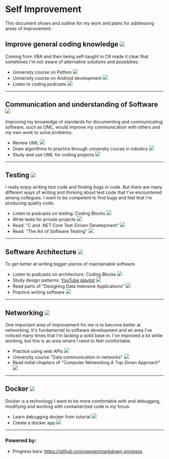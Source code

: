 
# Self Improvement

This document shows and outline for my work and plans for addressing areas of improvement.  


## Improve general coding knowledge  ![](https://geps.dev/progress/75)  

Coming from VBA and then being self-taught in C# made it clear that sometimes I'm not aware of alternative solutions and possibilies.

- University course on Python ![](https://geps.dev/progress/100)
- University course on Android development ![](https://geps.dev/progress/50) 
- Listen to coding podcasts ![](https://geps.dev/progress/75) 


***

## Communication and understanding of Software ![](https://geps.dev/progress/60)  

Improving my knowledge of standards for documenting and communicating software, such as UML, would improve my communication with others and my own work to solve problems.  

- Review UML ![](https://geps.dev/progress/100)  
- Draw algorithms to practice through university course in robotics ![](https://geps.dev/progress/100) 
- Study and use UML for coding projects ![](https://geps.dev/progress/30) 
  
***  
  
## Testing ![](https://geps.dev/progress/20)  

I really enjoy writing test code and finding bugs in code. But there are many different ways of writing and thinking about test code that I've encountered among collegues. I want to be competent to find bugs and feel that I'm producing quality code.  

- Listen to podcasts on testing: Coding Blocks ![](https://geps.dev/progress/100) 
- Write tests for private projects ![](https://geps.dev/progress/40) 
- Read: "C and .NET Core Test-Driven Development" ![](https://geps.dev/progress/20)  
- Read: "The Art of Software Testing" ![](https://geps.dev/progress/20)  

***

## Software Architecture ![](https://geps.dev/progress/30)

To get better at writing bigger pieces of maintainable software.  

- Listen to podcasts on architecture: Coding Blocks ![](https://geps.dev/progress/70)
- Study design patterns: [YouTube playlist](https://www.youtube.com/watch?v=v9ejT8FO-7I&list=PLrhzvIcii6GNjpARdnO4ueTUAVR9eMBpc&ab_channel=ChristopherOkhravi) ![](https://geps.dev/progress/50)  
- Read parts of "Designing Data Intensive Applications" ![](https://geps.dev/progress/10)
- Practice writing software ![](https://geps.dev/progress/25)  

***

## Networking  ![](https://geps.dev/progress/10)

One important area of improvement for me is to become better at networking. It's fundamental to software development and an area I've noticed many times that I'm lacking a solid base in. I've improved a lot while working, but this is an area where I need to feel comfortable.

- Practice using web APIs ![](https://geps.dev/progress/50)  
- University course "Data communication in networks" ![](https://geps.dev/progress/10)
- Read initial chapters of "Computer Networking A Top-Down Approach" ![](https://geps.dev/progress/10)

***

## Docker ![](https://geps.dev/progress/40)  

Docker is a technology I want to be more comfortable with and debugging, modifying and working with containerized code is my focus.

- Learn debugging docker from tutorial ![](https://geps.dev/progress/100)  
- Create a docker app ![](https://geps.dev/progress/0)

***

### Powered by:

- Progress bars: https://github.com/gepser/markdown-progress  
